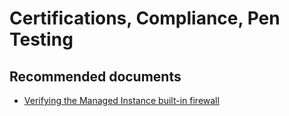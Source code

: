 <properties
	pageTitle="Certifications, Compliance, Pen Testing"
	description="Certifications, Compliance, Pen Testing"
	infoBubbleText="Certifications, Compliance, Pen Testing"
	service=""
	resource=""
	authors="srdan-bozovic-msft"
	ms.author="srbozovi"
	displayOrder=""
	articleId="0d47406b-c804-4a07-94e2-0acd6ca43063"
	diagnosticScenario=""
	selfHelpType=""
	supportTopicIds="32637243"
	resourceTags=""
	productPesIds="16259"
	cloudEnvironments=""
/>

# Certifications, Compliance, Pen Testing

## **Recommended documents**

- [Verifying the Managed Instance built-in firewall](https://docs.microsoft.com/azure/sql-database/sql-database-managed-instance-management-endpoint-verify-built-in-firewall)
